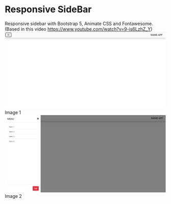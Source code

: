 # Responsive SideBar
Responsive sidebar with Bootstrap 5, Animate CSS and Fontawesome. (Based in this video https://www.youtube.com/watch?v=9-is6LzhZ_Y)
![github-small](https://github.com/rafaelfreba/responsivesidebar/blob/master/img1.png)
Image 1
![github-small](https://github.com/rafaelfreba/responsivesidebar/blob/master/img2.png)
Image 2
